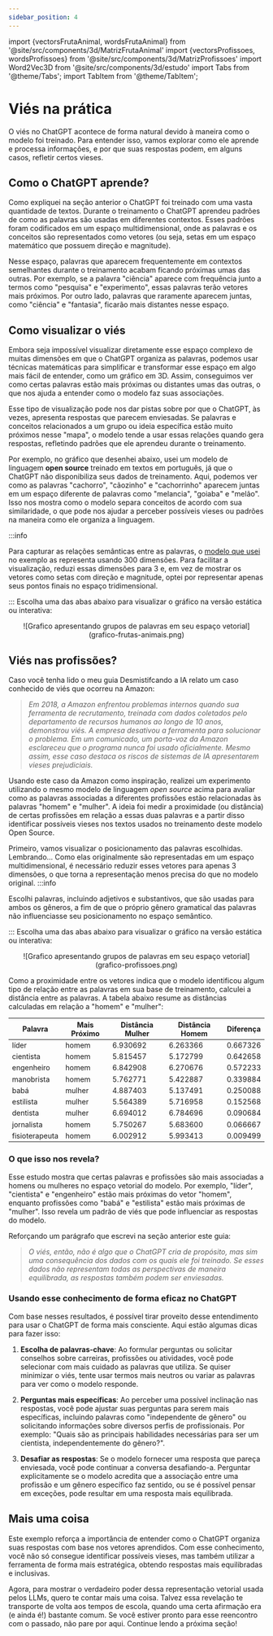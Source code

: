 ```yaml
---
sidebar_position: 4
---
```

import {vectorsFrutaAnimal, wordsFrutaAnimal} from '@site/src/components/3d/MatrizFrutaAnimal'
import {vectorsProfissoes, wordsProfissoes} from '@site/src/components/3d/MatrizProfissoes'
import Word2Vec3D from '@site/src/components/3d/estudo'
import Tabs from '@theme/Tabs';
import TabItem from '@theme/TabItem';

# Viés na prática
O viés no ChatGPT acontece de forma natural devido à maneira como o modelo foi treinado. Para entender isso, vamos explorar como ele aprende e processa informações, e por que suas respostas podem, em alguns casos, refletir certos vieses.

## Como o ChatGPT aprende?
Como expliquei na seção anterior o ChatGPT foi treinado com uma vasta quantidade de textos. Durante o treinamento o ChatGPT aprendeu padrões de como as palavras são usadas em diferentes contextos. Esses padrões foram codificados em um espaço multidimensional, onde as palavras e os conceitos são representados como vetores (ou seja, setas em um espaço matemático que possuem direção e magnitude).

Nesse espaço, palavras que aparecem frequentemente em contextos semelhantes durante o treinamento acabam ficando próximas umas das outras. Por exemplo, se a palavra "ciência" aparece com frequência junto a termos como "pesquisa" e "experimento", essas palavras terão vetores mais próximos. Por outro lado, palavras que raramente aparecem juntas, como "ciência" e "fantasia", ficarão mais distantes nesse espaço.

## Como visualizar o viés
Embora seja impossível visualizar diretamente esse espaço complexo de muitas dimensões em que o ChatGPT organiza as palavras, podemos usar técnicas matemáticas para simplificar e transformar esse espaço em algo mais fácil de entender, como um gráfico em 3D. Assim, conseguimos ver como certas palavras estão mais próximas ou distantes umas das outras, o que nos ajuda a entender como o modelo faz suas associações.

Esse tipo de visualização pode nos dar pistas sobre por que o ChatGPT, às vezes, apresenta respostas que parecem enviesadas. Se palavras e conceitos relacionados a um grupo ou ideia específica estão muito próximos nesse "mapa", o modelo tende a usar essas relações quando gera respostas, refletindo padrões que ele aprendeu durante o treinamento.

Por exemplo, no gráfico que desenhei abaixo, usei um modelo de linguagem **open source** treinado em textos em português, já que o ChatGPT não disponibiliza seus dados de treinamento. Aqui, podemos ver como as palavras "cachorro", "cãozinho" e "cachorrinho" aparecem juntas em um espaço diferente de palavras como "melancia", "goiaba" e "melão". Isso nos mostra como o modelo separa conceitos de acordo com sua similaridade, o que pode nos ajudar a perceber possíveis vieses ou padrões na maneira como ele organiza a linguagem.

:::info

Para capturar as relações semânticas entre as palavras, o [modelo que usei](https://github.com/rdenadai/WordEmbeddingPortugues/) no exemplo as representa usando 300 dimensões. Para facilitar a visualização, reduzi essas dimensões para 3 e, em vez de mostrar os vetores como setas com direção e magnitude, optei por representar apenas seus pontos finais no espaço tridimensional.

:::
Escolha uma das abas abaixo para visualizar o gráfico na versão estática ou interativa:
<Tabs>
  <TabItem value="estatica" label="Estática" default>
   <center>
    ![Grafico apresentando grupos de palavras em seu espaço vetorial](grafico-frutas-animais.png)
   </center>
  </TabItem>
  <TabItem value="interativo" label="Interativo">
    <Word2Vec3D words={wordsFrutaAnimal} vectors={vectorsFrutaAnimal} />
  </TabItem>
</Tabs>

## Viés nas profissões?
Caso você tenha lido o meu guia Desmistifcando a IA relato um caso conhecido de viés que ocorreu na Amazon:
> *Em 2018, a Amazon enfrentou problemas internos quando sua ferramenta de recrutamento, treinada com dados coletados pelo departamento de recursos humanos ao longo de 10 anos, demonstrou viés. A empresa desativou a ferramenta para solucionar o problema. Em um comunicado, um porta-voz da Amazon esclareceu que o programa nunca foi usado oficialmente. Mesmo assim, esse caso destaca os riscos de sistemas de IA apresentarem vieses prejudiciais.*

Usando este caso da Amazon como inspiração, realizei um experimento utilizando o mesmo modelo de linguagem *open source* acima para avaliar como as palavras associadas a diferentes profissões estão relacionadas às palavras "homem" e "mulher". A ideia foi medir a proximidade (ou distância) de certas profissões em relação a essas duas palavras e a partir disso identificar possíveis vieses nos textos usados no treinamento deste modelo Open Source.

Primeiro, vamos visualizar o posicionamento das palavras escolhidas. Lembrando... Como elas originalmente são representadas em um espaço multidimensional, é necessário reduzir esses vetores para apenas 3 dimensões, o que torna a representação menos precisa do que no modelo original.
:::info

Escolhi palavras, incluindo adjetivos e substantivos, que são usadas para ambos os gêneros, a fim de que o próprio gênero gramatical das palavras não influenciasse seu posicionamento no espaço semântico.

:::
Escolha uma das abas abaixo para visualizar o gráfico na versão estática ou interativa:
<Tabs>
  <TabItem value="estatica" label="Estática" default>
   <center>
    ![Grafico apresentando grupos de palavras em seu espaço vetorial](grafico-profissoes.png)
   </center>
  </TabItem>
  <TabItem value="interativo" label="Interativo">
    <Word2Vec3D words={wordsProfissoes} vectors={vectorsProfissoes} />
  </TabItem>
</Tabs>

Como a proximidade entre os vetores indica que o modelo identificou algum tipo de relação entre as palavras em sua base de treinamento, calculei a distância entre as palavras. A tabela abaixo resume as distâncias calculadas em relação a "homem" e "mulher":

| Palavra          | Mais Próximo | Distância Mulher | Distância Homem | Diferença  |
|------------------|--------------|------------------|-----------------|------------|
| líder            | homem        | 6.930692         | 6.263366        | 0.667326   |
| cientista        | homem        | 5.815457         | 5.172799        | 0.642658   |
| engenheiro       | homem        | 6.842908         | 6.270676        | 0.572233   |
| manobrista       | homem        | 5.762771         | 5.422887        | 0.339884   |
| babá             | mulher       | 4.887403         | 5.137491        | 0.250088   |
| estilista        | mulher       | 5.564389         | 5.716958        | 0.152568   |
| dentista         | mulher       | 6.694012         | 6.784696        | 0.090684   |
| jornalista       | homem        | 5.750267         | 5.683600        | 0.066667   |
| fisioterapeuta   | homem        | 6.002912         | 5.993413        | 0.009499   |

### O que isso nos revela?
Esse estudo mostra que certas palavras e profissões são mais associadas a homens ou mulheres no espaço vetorial do modelo. Por exemplo, "líder", "cientista" e "engenheiro" estão mais próximas do vetor "homem", enquanto profissões como "babá" e "estilista" estão mais próximas de "mulher". Isso revela um padrão de viés que pode influenciar as respostas do modelo.

Reforçando um parágrafo que escrevi na seção anterior este guia:
> *O viés, então, não é algo que o ChatGPT cria de propósito, mas sim uma consequência dos dados com os quais ele foi treinado. Se esses dados não representam todas as perspectivas de maneira equilibrada, as respostas também podem ser enviesadas.*

### Usando esse conhecimento de forma eficaz no ChatGPT
Com base nesses resultados, é possível tirar proveito desse entendimento para usar o ChatGPT de forma mais consciente. Aqui estão algumas dicas para fazer isso:

1. **Escolha de palavras-chave**: Ao formular perguntas ou solicitar conselhos sobre carreiras, profissões ou atividades, você pode selecionar com mais cuidado as palavras que utiliza. Se quiser minimizar o viés, tente usar termos mais neutros ou variar as palavras para ver como o modelo responde.

2. **Perguntas mais específicas**: Ao perceber uma possível inclinação nas respostas, você pode ajustar suas perguntas para serem mais específicas, incluindo palavras como "independente de gênero" ou solicitando informações sobre diversos perfis de profissionais. Por exemplo: "Quais são as principais habilidades necessárias para ser um cientista, independentemente do gênero?".

3. **Desafiar as respostas**: Se o modelo fornecer uma resposta que pareça enviesada, você pode continuar a conversa desafiando-a. Perguntar explicitamente se o modelo acredita que a associação entre uma profissão e um gênero específico faz sentido, ou se é possível pensar em exceções, pode resultar em uma resposta mais equilibrada.

## Mais uma coisa
Este exemplo reforça a importância de entender como o ChatGPT organiza suas respostas com base nos vetores aprendidos. Com esse conhecimento, você não só consegue identificar possíveis vieses, mas também utilizar a ferramenta de forma mais estratégica, obtendo respostas mais equilibradas e inclusivas.

Agora, para mostrar o verdadeiro poder dessa representação vetorial usada pelos LLMs, quero te contar mais uma coisa. Talvez essa revelação te transporte de volta aos tempos de escola, quando uma certa afirmação era (e ainda é!) bastante comum. Se você estiver pronto para esse reencontro com o passado, não pare por aqui. Continue lendo a próxima seção!